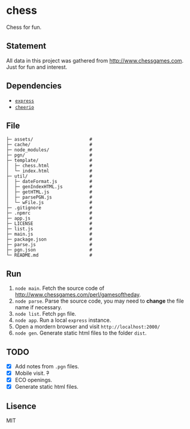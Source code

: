# chess

Chess for fun.

## Statement

All data in this project was gathered from <http://www.chessgames.com>. Just for fun and interest.

## Dependencies

- [`express`](https://expressjs.com)
- [`cheerio`](https://cheerio.js.org/)

## File

```
├─ assets/                     #
├─ cache/                      #
├─ node_modules/               #
├─ pgn/                        #
├─ template/                   #
│  ├─ chess.html               #
│  └─ index.html               #
├─ util/                       #
│  ├─ dateFormat.js            #
│  ├─ genIndexHTML.js          #
│  ├─ getHTML.js               #
│  ├─ parsePGN.js              #
│  └─ wFile.js                 #
├─ .gitignore                  #
├─ .npmrc                      #
├─ app.js                      #
├─ LICENSE                     #
├─ list.js                     #
├─ main.js                     #
├─ package.json                #
├─ parse.js                    #
├─ pgn.json                    #
└─ README.md                   #
```

## Run

1. `node main`. Fetch the source code of <http://www.chessgames.com/perl/gamesoftheday>.
2. `node parse`. Parse the source code, you may need to **change** the file name if necessary.
3. `node list`. Fetch `pgn` file.
4. `node app`. Run a local `express` instance.
5. Open a mordern browser and visit `http://localhost:2000/`
6. `node gen`. Generate static html files to the folder `dist`.

## TODO

- [x] Add notes from `.pgn` files.
- [x] Mobile visit. ~~?~~
- [x] ECO openings.
- [x] Generate static html files.

## Lisence

MIT
